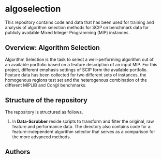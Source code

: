 # algoselection

This repository contains code and data that has been used for training and analysis of algorithm selection methods for SCIP on benchmark data for publicly available Mixed Integer Programming (MIP) instances.

## Overview: Algorithm Selection

Algorithm Selection is the task to select a well-performing algorithm out of an available portfolio based on a feature description of an input MIP.
For this project, different emphasis settings of SCIP form the available portfolio. Feature data has been collected for two different sets of instances, the homogenous regions test set and the heterogenous combination of the different MIPLIB and Cor@l benchmarks.



## Structure of the repository

The repository is structured as follows.

1. In **Data-Scrubber** reside scripts to transform and filter the original, raw feature and performance data. The directory also contains code for a feature-independent algorithm selector that serves as a comparison for the more advanced methods. 


## Authors





